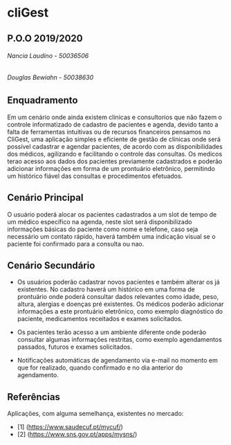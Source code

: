 # cliGest
## P.O.O 2019/2020
###### Nancia Laudino - 50036506
###### Douglas Bewiahn - 50038630


## **Enquadramento**

Em um cenário onde ainda existem clinicas e consultorios que não fazem o controle informatizado de cadastro de pacientes e agenda, devido tanto a falta de ferramentas intuitivas ou de recursos financeiros pensamos no CliGest, uma aplicação simples e eficiente de gestão de clínicas onde será possível cadastrar e agendar pacientes, de acordo com as disponibilidades dos médicos, agilizando e  facilitando o controle das consultas. Os medicos terao acesso aos dados dos pacientes previamente cadastrados e poderão adicionar informações em forma de um prontuário eletrônico, permitindo um histórico fiável das consultas e procedimentos efetuados.

## **Cenário Principal**

O usuário poderá alocar os pacientes cadastrados a um slot de tempo de um médico específico na agenda, neste slot será disponibilizado informações básicas do paciente como nome e telefone, caso seja necessário um contato rápido, haverá também uma indicação visual se o paciente foi confirmado para a consulta ou nao.

## **Cenário Secundário**

* Os usuários poderão cadastrar novos pacientes e também alterar os já existentes. No cadastro haverá um histórico em uma forma de prontuário onde poderá consultar dados relevantes como idade, peso, altura, alergias e doenças pré existentes. Os médicos poderão adicionar informações a  este prontuário eletrônico, como exemplo diagnóstico do paciente, medicamentos receitados e exames solicitados.

* Os pacientes terão acesso a um ambiente diferente onde poderão consultar  algumas informações restritas, como exemplo  agendamentos passados, futuros e exames solicitados.

* Notificações automáticas de agendamento via e-mail no momento em  que for realizado, quando confirmado e no  dia anterior  do agendamento.

## **Referências**
Aplicações, com alguma semelhança, existentes no mercado:

* [1] (https://www.saudecuf.pt/mycuf/)
* [2] (https://www.sns.gov.pt/apps/mysns/)
